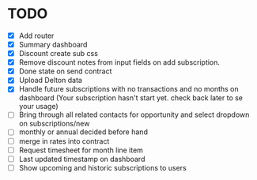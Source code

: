 # TODO

 - [x] Add router
 - [x] Summary dashboard
 - [x] Discount create sub css
 - [x] Remove discount notes from input fields on add subscription.
 - [x] Done state on send contract
 - [x] Upload Delton data
 - [x] Handle future subscriptions with no transactions and no months on dashboard (Your subscription hasn't start yet. check back later to se your usage)
 - [ ] Bring through all related contacts for opportunity and select dropdown on subscriptions/new
 - [ ] monthly or annual decided before hand
 - [ ] merge in rates into contract
 - [ ] Request timesheet for month line item
 - [ ] Last updated timestamp on dashboard
 - [ ] Show upcoming and historic subscriptions to users
